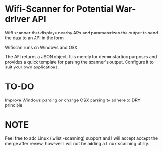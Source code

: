 Wifi-Scanner for Potential War-driver API
=========================================

Wifi scanner that displays nearby APs and parameterizes the output to send the data to an API in the form

Wifiscan runs on Windows and OSX. 

The API returns a JSON object. It is merely for demonstartion purposes and provides a quick template for parsing the scanner's output. Configure it to suit your own applications.

TO-DO
============

Improve Windows parsing or change OSX parsing to adhere to DRY principle

NOTE
============

Feel free to add Linux (iwlist -scanning) support and I will accept accept the merge after review, however I will not be adding a Linux scanning utility.